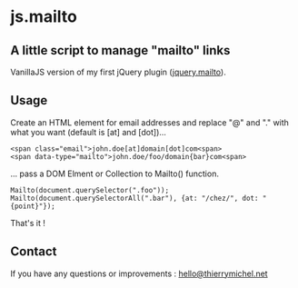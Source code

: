 # js.mailto

## A little script to manage "mailto" links

VanillaJS version of my first jQuery plugin ([jquery.mailto](https://github.com/thierrymichel/jquery.mailto)).

## Usage

Create an HTML element for email addresses and replace "@" and "." with what you want (default is [at] and [dot])...

    <span class="email">john.doe[at]domain[dot]com<span>
    <span data-type="mailto">john.doe/foo/domain{bar}com<span>

... pass a DOM Elment or Collection to Mailto() function.

    Mailto(document.querySelector(".foo"));
    Mailto(document.querySelectorAll(".bar"), {at: "/chez/", dot: "{point}"});

That's it !

## Contact

If you have any questions or improvements : [hello@thierrymichel.net](mailto:hello@thierrymichel.net)
